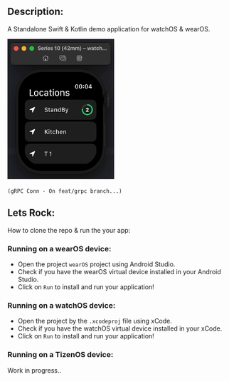 ## Description:

A Standalone Swift & Kotlin demo application for watchOS & wearOS.

![screenshot](https://raw.githubusercontent.com/BenhurKulzer/Smartwatch-Project/refs/heads/main/server/assets/video.gif)

```(gRPC Conn - On feat/grpc branch...)```

## Lets Rock:

How to clone the repo & run the your app:

### Running on a wearOS device:
- Open the project `wearOS` project using Android Studio.
- Check if you have the wearOS virtual device installed in your Android Studio.
- Click on `Run` to install and run your application!

### Running on a watchOS device:
- Open the project by the `.xcodeproj` file using xCode.
- Check if you have the watchOS virtual device installed in your xCode.
- Click on `Run` to install and run your application!

### Running on a TizenOS device:
Work in progress..

